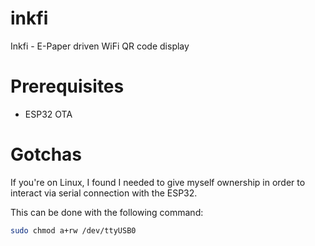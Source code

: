 # inkfi
Inkfi - E-Paper driven WiFi QR code display

# Prerequisites
 - ESP32 OTA

# Gotchas
If you're on Linux, I found I needed to give myself ownership in order to interact via serial connection with the ESP32.

This can be done with the following command:
```bash
sudo chmod a+rw /dev/ttyUSB0
```